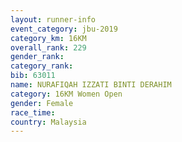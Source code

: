 ```yaml
---
layout: runner-info 
event_category: jbu-2019 
category_km: 16KM  
overall_rank: 229
gender_rank: 
category_rank: 
bib: 63011
name: NURAFIQAH IZZATI BINTI DERAHIM
category: 16KM Women Open
gender: Female
race_time: 
country: Malaysia
---
```

